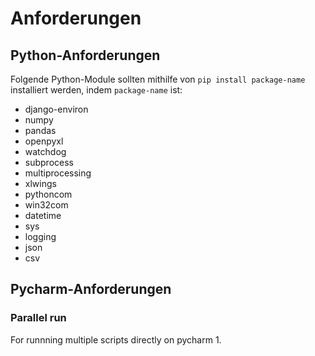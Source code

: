 # Anforderungen

## Python-Anforderungen

Folgende Python-Module sollten mithilfe von ```pip install package-name``` installiert werden, indem ```package-name``` ist:
- django-environ
- numpy
- pandas
- openpyxl
- watchdog
- subprocess
- multiprocessing
- xlwings
- pythoncom
- win32com
- datetime
- sys
- logging
- json
- csv

## Pycharm-Anforderungen

### Parallel run
For runnning multiple scripts directly on pycharm
1.
